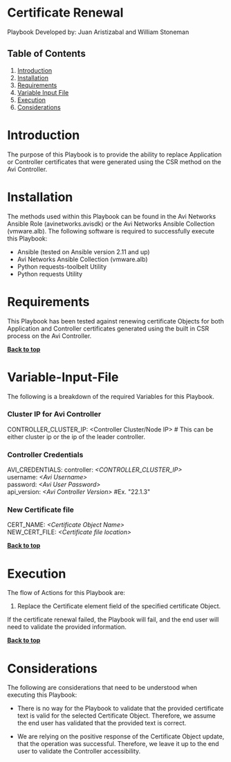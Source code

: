 # Certificate Renewal

Playbook Developed by:  Juan Aristizabal and William Stoneman</br>


## Table of Contents
1.	[Introduction](#Introduction)
1.	[Installation](#Installation)
1.	[Requirements](#Requirements)
1.	[Variable Input File](#Variable-Input-File)
1.	[Execution](#Execution)
1.	[Considerations](#Considerations)




# Introduction

The purpose of this Playbook is to provide the ability to replace Application or Controller certificates that were generated using the CSR method on the Avi Controller.

# Installation

The methods used within this Playbook can be found in the Avi Networks Ansible Role (avinetworks.avisdk) or the Avi Networks Ansible Collection (vmware.alb). The following software is required to successfully execute this Playbook:

- Ansible (tested on Ansible version 2.11 and up)
- Avi Networks Ansible Collection (vmware.alb)
- Python requests-toolbelt Utility
- Python requests Utility

# Requirements

This Playbook has been tested against renewing certificate Objects for both Application and Controller certificates generated using the built in CSR process on the Avi Controller.



**[Back to top](#table-of-contents)**


# Variable-Input-File

The following is a breakdown of the required Variables for this Playbook.

### Cluster IP for Avi Controller
CONTROLLER_CLUSTER_IP: <Controller Cluster/Node IP> # This can be either cluster ip or the ip of the leader controller.

### Controller Credentials
AVI_CREDENTIALS:
  controller: *\<CONTROLLER_CLUSTER_IP\>*</br>
  username: *\<Avi Username\>*</br>
  password: *\<Avi User Password\>*</br>
  api_version: *\<Avi Controller Version\>* #Ex. "22.1.3"

### New Certificate file
CERT_NAME: *\<Certificate Object Name\>*</br>
NEW_CERT_FILE: *\<Certificate file location\>*</br>


**[Back to top](#table-of-contents)**

# Execution

The flow of Actions for this Playbook are:

1.	Replace the Certificate element field of the specified certificate Object.

If the certificate renewal failed, the Playbook will fail, and the end user will need to validate the provided information.


**[Back to top](#table-of-contents)**

# Considerations

The following are considerations that need to be understood when executing this Playbook:

* There is no way for the Playbook to validate that the provided certificate text is valid for the selected Certificate Object. Therefore, we assume the end user has validated that the provided text is correct.

* We are relying on the positive response of the Certificate Object update, that the operation was successful. Therefore, we leave it up to the end user to validate the Controller accessibility.


